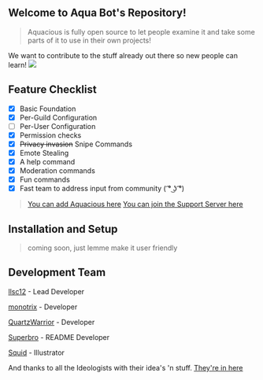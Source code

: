
## Welcome to Aqua Bot's Repository!

> Aquacious is fully open source to let people examine it and take some parts of it to use in their own projects!

We want to contribute to the stuff already out there so new people can learn! 
![](https://i.imgur.com/4M7IWwP.gif)
## **Feature Checklist**
- [x] Basic Foundation
- [x] Per-Guild Configuration
- [ ] Per-User Configuration
- [x] Permission checks
- [x] ~~Privacy invasion~~ Snipe Commands
- [x] Emote Stealing
- [X] A help command
- [x] Moderation commands
- [x] Fun commands
- [x] Fast team to address input from community ( ͡° ͜ʖ ͡°)

> [You can add Aquacious here](https://discord.com/oauth2/authorize?client_id=834501897666297918&permissions=8&scope=bot)
> [You can join the Support Server here](https://discord.gg/TRc3vENjCW)

## Installation and Setup
> coming soon, just lemme make it user friendly

## Development Team
[llsc12](https://twitter.com/llsc121?s=21) - Lead Developer

[monotrix](https://github.com/monotrix) - Developer

[QuartzWarrior](https://github.com/QuartzWarrior) - Developer

[Superbro](https://twitter.com/suuperbro?s=11) - README Developer

[Squid](https://twitter.com/xzuida?s=21) - Illustrator

And thanks to all the Ideologists with their idea's 'n stuff. [They're in here](https://discord.gg/TRc3vENjCW)
